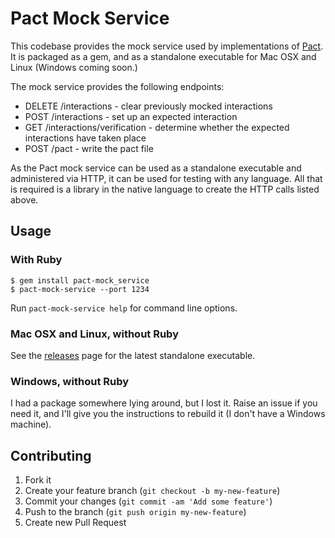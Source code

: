 # Pact Mock Service

This codebase provides the mock service used by implementations of [Pact][pact]. It is packaged as a gem, and as a standalone executable for Mac OSX and Linux (Windows coming soon.)

The mock service provides the following endpoints:

* DELETE /interactions - clear previously mocked interactions
* POST /interactions - set up an expected interaction
* GET /interactions/verification - determine whether the expected interactions have taken place
* POST /pact - write the pact file

As the Pact mock service can be used as a standalone executable and administered via HTTP, it can be used for testing with any language. All that is required is a library in the native language to create the HTTP calls listed above.

## Usage

### With Ruby

    $ gem install pact-mock_service
    $ pact-mock-service --port 1234

Run `pact-mock-service help` for command line options.

### Mac OSX and Linux, without Ruby

See the [releases][releases] page for the latest standalone executable.

### Windows, without Ruby

I had a package somewhere lying around, but I lost it. Raise an issue if you need it, and I'll give you the instructions to rebuild it (I don't have a Windows machine).

## Contributing

1. Fork it
2. Create your feature branch (`git checkout -b my-new-feature`)
3. Commit your changes (`git commit -am 'Add some feature'`)
4. Push to the branch (`git push origin my-new-feature`)
5. Create new Pull Request

[pact]: https://github.com/realestate-com-au/pact
[releases]: https://github.com/bethesque/pact-mock_service/releases
